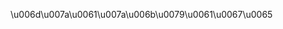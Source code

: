 \u006d\u007a\u0061\u007a\u006b\u0079\u0061\u0067\u0065

<!---
elmWilh/elmWilh is a ✨ special ✨ repository because its `README.md` (this file) appears on your GitHub profile.
You can click the Preview link to take a look at your changes.
--->
